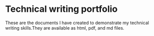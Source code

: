 # Technical writing portfolio

These are the documents I have created to demonstrate my technical writing skills.They are available as html, pdf, and md files.
